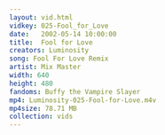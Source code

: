 ```yaml
---
layout: vid.html
vidkey: 025-Fool_for_Love
date:   2002-05-14 10:00:00
title:  Fool for Love
creators: Luminosity
song: Fool For Love Remix
artist: Mix Master
width: 640
height: 480
fandoms: Buffy the Vampire Slayer
mp4: Luminosity-025-Fool-for-Love.m4v
mp4size: 78.71 MB
collection: vids
---
```


  <div>
  
  </div>
  
